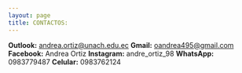 ```yaml
---
layout: page
title: CONTACTOS:
---
```


**Outlook:** andrea.ortiz@unach.edu.ec
**Gmail:** oandrea495@gmail.com
**Facebook:** Andrea Ortiz
**Instagram:** andre_ortiz_98
**WhatsApp:** 0983779487
**Celular:** 0983762124
